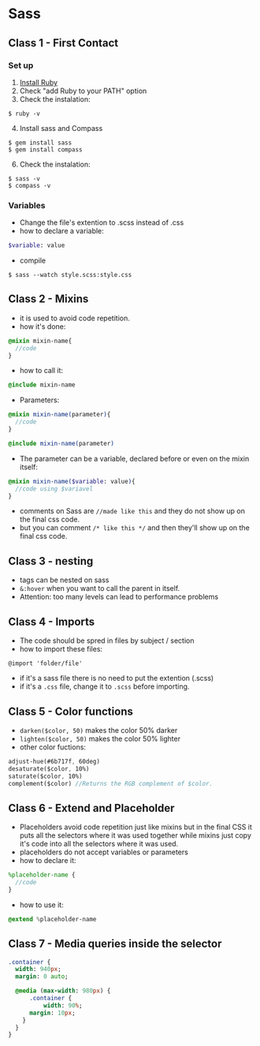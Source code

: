# Sass

## Class 1 - First Contact

### Set up
1. [Install Ruby](http://rubyinstaller.org/downloads "Ruby download link") 
2. Check "add Ruby to your PATH" option
3. Check the instalation:
```
$ ruby -v
```
4. Install sass and Compass
```
$ gem install sass
$ gem install compass
```
6. Check the instalation:
```
$ sass -v 
$ compass -v
```

### Variables
- Change the file's extention to .scss instead of .css
- how to declare a variable:
```sass
$variable: value
```
- compile 
```
$ sass --watch style.scss:style.css
```

## Class 2 - Mixins
- it is used to avoid code repetition.
- how it's done: 
``` sass
@mixin mixin-name{ 
  //code 
}
```
- how to call it: 
```sass
@include mixin-name
```
- Parameters: 
```sass
@mixin mixin-name(parameter){ 
  //code 
}

@include mixin-name(parameter)
```
- The parameter can be a variable, declared before or even on the mixin itself:
```sass
@mixin mixin-name($variable: value){ 
  //code using $variavel 
}
```
- comments on Sass are `//made like this` and they do not show up on the final css code.
- but you can comment `/* like this */` and then they'll show up on the final css code.

## Class 3 - nesting
- tags can be nested on sass 
- `&:hover` when you want to call the parent in itself.
- Attention: too many levels can lead to performance problems

## Class 4 - Imports
- The code should be spred in files by subject / section
- how to import these files: 
```
@import 'folder/file'
```
- if it's a sass file there is no need to put the extention (.scss)
- if it's a `.css` file, change it to `.scss` before importing.

## Class 5 - Color functions

- `darken($color, 50)` makes the color 50% darker
- `lighten($color, 50)` makes the color 50% lighter
- other color fuctions:
```sass
adjust-hue(#6b717f, 60deg)
desaturate($color, 10%)
saturate($color, 10%)
complement($color) //Returns the RGB complement of $color.

```

## Class 6 - Extend and Placeholder

- Placeholders avoid code repetition just like mixins but in the final CSS it puts all the selectors where it was used together while mixins just copy it's code into all the selectors where it was used.
- placeholders do not accept variables or parameters
- how to declare it:
```sass
%placeholder-name {
  //code
}
```
- how to use it:
```sass
@extend %placeholder-name
```

## Class 7 - Media queries inside the selector
```sass
.container {
  width: 940px;
  margin: 0 auto;

  @media (max-width: 980px) {
      .container {
          width: 90%;
      margin: 10px;
    }
  }
}
```
